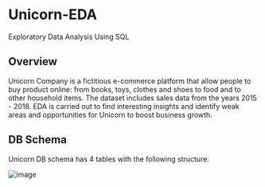 # Unicorn-EDA
Exploratory Data Analysis Using SQL


## Overview
Unicorn Company is a fictitious e-commerce platform that allow people to buy product online: from books, toys, clothes and shoes to food and to other household items. The dataset includes sales data from the years 2015 - 2018.
EDA is carried out to find interesting insights and identify weak areas and opportunities for Unicorn to boost business growth.

## DB Schema
Unicorn DB schema has 4 tables with the following structure:

![image](https://user-images.githubusercontent.com/28755722/204036444-2e71d6d2-de95-41d0-b5a4-5f69951ade96.png)
